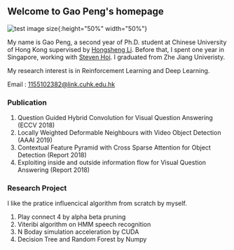 ## Welcome to Gao Peng's homepage

![test image size](IMG_2244.jpg){:height="50%" width="50%"}

My name is Gao Peng, a second year of Ph.D. student at Chinese University of Hong Kong supervised by [Hongsheng Li](http://www.ee.cuhk.edu.hk/~hsli/). Before that, I spent one year in Singapore, working with [Steven Hoi](http://stevenhoi.org/). I graduated from Zhe Jiang Univeristy.

My research interest is in Reinforcement Learning and Deep Learning.

Email : 1155102382@link.cuhk.edu.hk

### Publication
1. Question Guided Hybrid Convolution for Visual Question Answering (ECCV 2018)
2. Locally Weighted Deformable Neighbours with Video Object Detection (AAAI 2019)
3. Contextual Feature Pyramid with Cross Sparse Attention for Object Detection (Report 2018)
4. Exploiting inside and outside information flow for Visual Question Answering (Report 2018)

### Research Project
I like the pratice influencical algorithm from scratch by myself.
1. Play connect 4 by alpha beta pruning
2. Viteribi algorithm on HMM speech recognition
3. N Boday simulation acceleration by CUDA
4. Decision Tree and Random Forest by Numpy
